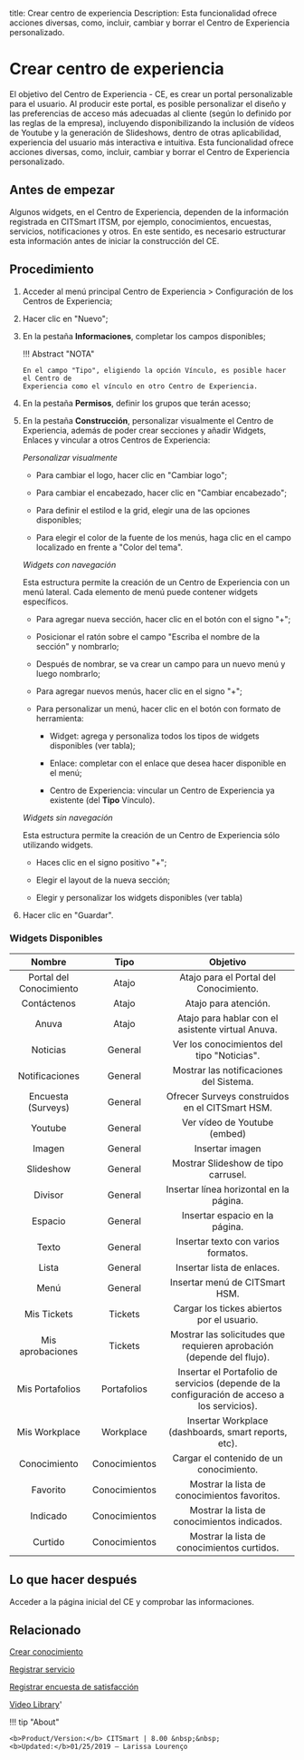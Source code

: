 title:  Crear centro de experiencia 
Description: Esta funcionalidad ofrece acciones diversas, como, incluir, cambiar y borrar el Centro de Experiencia personalizado.
# Crear centro de experiencia

El objetivo del Centro de Experiencia - CE, es crear un portal personalizable para el usuario. Al producir este portal, es posible personalizar el diseño y las preferencias de acceso más adecuadas al cliente (según lo definido por las reglas de la empresa), incluyendo disponibilizando la inclusión de vídeos de Youtube y la generación de Slideshows, dentro de otras aplicabilidad, experiencia del usuario más interactiva e intuitiva.
Esta funcionalidad ofrece acciones diversas, como, incluir, cambiar y borrar el Centro de Experiencia personalizado.

Antes de empezar
----------------

Algunos widgets, en el Centro de Experiencia, dependen de la información
registrada en CITSmart ITSM, por ejemplo, conocimientos, encuestas, servicios,
notificaciones y otros. En este sentido, es necesario estructurar esta
información antes de iniciar la construcción del CE.

Procedimiento
-------------

1.  Acceder al menú principal Centro de Experiencia \> Configuración de los
    Centros de Experiencia;

2.  Hacer clic en "Nuevo";

3.  En la pestaña **Informaciones**, completar los campos disponibles;

    !!! Abstract "NOTA"
    
        En el campo "Tipo", eligiendo la opción Vínculo, es posible hacer el Centro de 
        Experiencia como el vínculo en otro Centro de Experiencia.
        
4.  En la pestaña **Permisos**, definir los grupos que terán acesso;

5.  En la pestaña **Construcción**, personalizar visualmente el Centro de Experiencia, además de poder crear secciones y añadir Widgets, Enlaces y vincular a otros Centros de Experiencia:
    
    *Personalizar visualmente*
    
    -   Para cambiar el logo, hacer clic en "Cambiar logo";
    
    -   Para cambiar el encabezado, hacer clic en "Cambiar encabezado";
    
    -   Para definir el estilod e la grid, elegir una de las opciones disponibles;
    
    -   Para elegir el color de la fuente de los menús, haga clic en el campo localizado en frente a "Color del tema".
        
    *Widgets con navegación*
    
    Esta estructura permite la creación de un Centro de Experiencia con un menú lateral. Cada elemento de menú puede contener widgets específicos.
    
    -   Para agregar nueva sección, hacer clic en el botón con el signo "+";
    
    -   Posicionar el ratón sobre el campo "Escriba el nombre de la sección" y nombrarlo;
    
    -   Después de nombrar, se va crear un campo para un nuevo menú y luego nombrarlo;
    
    -   Para agregar nuevos menús, hacer clic en el signo "+";
    
    -   Para personalizar un menú, hacer clic en el botón con formato de herramienta:
    
        -   Widget: agrega y personaliza todos los tipos de widgets disponibles (ver tabla);
        
        -   Enlace: completar con el enlace que desea hacer disponible en el menú;
        
        -   Centro de Experiencia: vincular un Centro de Experiencia ya existente (del **Tipo** Vínculo).
            
    *Widgets sin navegación*
    
    Esta estructura permite la creación de un Centro de Experiencia sólo utilizando widgets.
    
    -  Haces clic en el signo positivo "+";
    
    -  Elegir el layout de la nueva sección;
    
    -  Elegir y personalizar los widgets disponibles (ver tabla)
    
6.  Hacer clic en "Guardar".    


### Widgets Disponibles


|        **Nombre**       |    **Tipo**   |                                         **Objetivo**                                       |
|:-----------------------:|:-------------:|:------------------------------------------------------------------------------------------:|
| Portal del Conocimiento |     Atajo     |                            Atajo para el Portal del Conocimiento.                           
|       Contáctenos       |     Atajo     |                                     Atajo para atención.                                     
|          Anuva          |     Atajo     |                       Atajo para hablar con el asistente virtual Anuva.                     
|         Noticias        |    General    |                          Ver los conocimientos del tipo "Noticias".                         
|      Notificaciones     |    General    |                            Mostrar las notificaciones del Sistema.                           
|    Encuesta (Surveys)   |    General    |                        Ofrecer Surveys construidos en el CITSmart HSM.                       
|         Youtube         |    General    |                                 Ver vídeo de Youtube (embed)                                 
|          Imagen         |    General    |                                        Insertar imagen                                       
|        Slideshow        |    General    |                              Mostrar Slideshow de tipo carrusel.                             
|         Divisor         |    General    |                            Insertar línea horizontal en la página.                           
|         Espacio         |    General    |                                Insertar espacio en la página.                               
|          Texto          |    General    |                              Insertar texto con varios formatos.                             
|          Lista          |    General    |                                  Insertar lista de enlaces.                                 
|           Menú          |    General    |                                Insertar menú de CITSmart HSM.                               
|       Mis Tickets       |    Tickets    |                          Cargar los tickes abiertos por el usuario.                         
|     Mis aprobaciones    |    Tickets    |             Mostrar las solicitudes que requieren aprobación (depende del flujo).           
|     Mis Portafolios     |  Portafolios  | Insertar el Portafolio de servicios (depende de la configuración de acceso a los servicios). 
|      Mis Workplace      |   Workplace   |                     Insertar Workplace (dashboards, smart reports, etc).                     
|       Conocimiento      | Conocimientos |                            Cargar el contenido de un conocimiento.                           
|         Favorito        | Conocimientos |                         Mostrar la lista de conocimientos favoritos.                         
|         Indicado        | Conocimientos |                         Mostrar la lista de conocimientos indicados.                         
|         Curtido         | Conocimientos |                          Mostrar la lista de conocimientos curtidos.                         


Lo que hacer después
--------------------

Acceder a la página inicial del CE y comprobar las informaciones.

Relacionado
---------------

[Crear conocimiento](/es-es/citsmart-platform-8/processes/knowledge/use/create-knowledge.html)

[Registrar servicio](/es-es/citsmart-platform-8/processes/portfolio-and-catalog/use/register-a-service.html)

[Registrar encuesta de satisfacción](/es-es/citsmart-platform-8/processes/portfolio-and-catalog/configuration/register-satisfaction-survey.html)

<i class='fa fa-youtube-play  fa-2x' style='color:#97ce17;vertical-align: middle;'> </i> [Video Library](https://www.youtube.com/playlist?list=PLB5qK2uzf2RPgNa5jacymoUrgZpi7MgdD)'

!!! tip "About"

    <b>Product/Version:</b> CITSmart | 8.00 &nbsp;&nbsp;
    <b>Updated:</b>01/25/2019 – Larissa Lourenço

